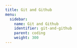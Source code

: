 ```yaml
---
title: Git and Github
menu:
  sidebar:
    name: Git and Github
    identifier: git-and-github
    parent: coding
    weight: 300
---
```

